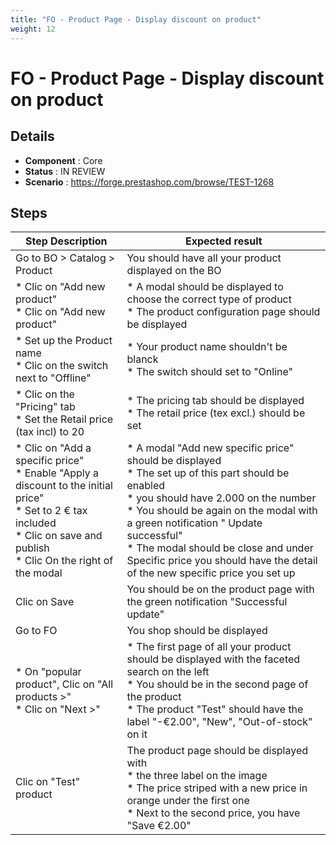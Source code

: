```yaml
---
title: "FO - Product Page - Display discount on product"
weight: 12
---
```


# FO - Product Page - Display discount on product
## Details
* **Component** : Core
* **Status** : IN REVIEW
* **Scenario** : https://forge.prestashop.com/browse/TEST-1268

## Steps
| Step Description | Expected result |
| ----- | ----- |
| Go to BO > Catalog > Product | You should have all your product displayed on the BO |
| * Clic on "Add new product"<br> * Clic on "Add new product" | * A modal should be displayed to choose the correct type of product <br> * The product configuration page should be displayed |
| * Set up the Product name <br> * Clic on the switch next to "Offline" | * Your product name shouldn't be blanck <br> * The switch should set to "Online" |
| * Clic on the "Pricing" tab<br> * Set the Retail price (tax incl) to 20 | * The pricing tab should be displayed<br> * The retail price (tex excl.) should be set |
| * Clic on "Add a specific price" <br> * Enable "Apply a discount to the initial price"<br> * Set to 2 € tax included <br> * Clic on save and publish<br> * Clic On the right of the modal | * A modal "Add new specific price" should be displayed <br> * The set up of this part should be enabled <br> * you should have 2.000 on the number <br> * You should be again on the modal with a green notification " Update successful"<br> * The modal should be close and under Specific price you should have the detail of the new specific price you set up |
| Clic on Save | You should be on the product page with the green notification "Successful update" |
| Go to FO | You shop should be displayed |
| * On "popular product", Clic on "All products >"<br> * Clic on "Next >" | * The first page of all your product should be displayed with the faceted search on the left <br> * You should be in the second page of the product<br> * The product "Test" should have the label "-€2.00", "New", "Out-of-stock" on it |
| Clic on "Test" product | The product page should be displayed with<br> * the three label on the image<br> * The price striped with a new price in orange under the first one<br> * Next to the second price, you have "Save €2.00" |
